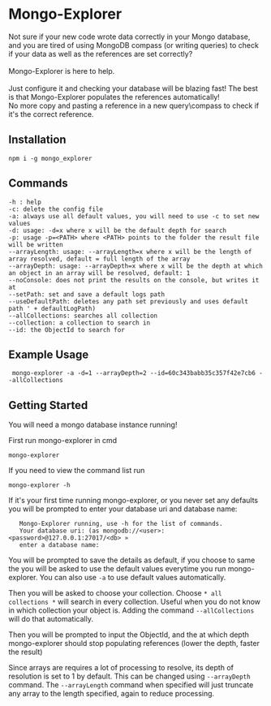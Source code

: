 # Mongo-Explorer
Not sure if your new code wrote data correctly in your Mongo database, and you are tired of using MongoDB compass (or writing queries) to check if your data as well as the references are set correctly?
<br><br>Mongo-Explorer is here to help. 
<br><br>Just configure it and checking your database will be blazing fast! The best is that Mongo-Explorer populates the references automatically! 
<br>No more copy and pasting a reference in a new query\compass to check if it's the correct reference.

## Installation

```npm i -g mongo_explorer```

## Commands

    -h : help
    -c: delete the config file
    -a: always use all default values, you will need to use -c to set new values
    -d: usage: -d=x where x will be the default depth for search
    -p: usage -p=<PATH> where <PATH> points to the folder the result file will be written
    --arrayLength: usage: --arrayLength=x where x will be the length of array resolved, default = full length of the array
    --arrayDepth: usage: --arrayDepth=x where x will be the depth at which an object in an array will be resolved, default: 1
    --noConsole: does not print the results on the console, but writes it at
    --setPath: set and save a default logs path
    --useDefaultPath: deletes any path set previously and uses default path ' + defaultLogPath)
    --allCollections: searches all collection
    --collection: a collection to search in
    --id: the ObjectId to search for

## Example Usage

``` mongo-explorer -a -d=1 --arrayDepth=2 --id=60c343babb35c357f42e7cb6 --allCollections```

## Getting Started
You will need a mongo database instance running! 

First run mongo-explorer in cmd
    
```mongo-explorer```

If you need to view the command list run

```mongo-explorer -h```

If it's your first time running mongo-explorer, or you never set any defaults
you will be prompted to enter your database uri and database name:

```
   Mongo-Explorer running, use -h for the list of commands.
   Your database uri: (as mongodb://<user>:<password>@127.0.0.1:27017/<db> »
   enter a database name:
```
 You will be prompted to save the details as default, if you choose to same the you will be asked to use the default values everytime you run mongo-explorer.
 You can also use `-a` to use default values automatically.

Then you will be asked to choose your collection. Choose `* all collections *` will search in every collection. 
Useful when you do not know in which collection your object is. Adding the command `--allCollections` will do that automatically.

Then you will be prompted to input the ObjectId, and the at which depth mongo-explorer should stop populating references (lower the depth, faster the result)

Since arrays are requires a lot of processing to resolve, its depth of resolution is set to 1 by default.
This can be changed using `--arrayDepth` command. The `--arrayLength` command when specified will just truncate any array to the length specified, again to reduce processing.
    
